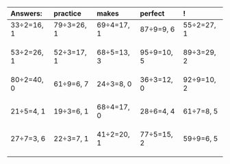 | Answers: | practice | makes | perfect | ! |
| :--- | :--- | :--- | :--- | :--- |
| 33÷2=16, 1 | 79÷3=26, 1 | 69÷4=17, 1 | 87÷9=9, 6 | 55÷2=27, 1 | 
|   |   |   |   |   | 
|   |   |   |   |   | 
|   |   |   |   |   | 
| 53÷2=26, 1 | 52÷3=17, 1 | 68÷5=13, 3 | 95÷9=10, 5 | 89÷3=29, 2 | 
|   |   |   |   |   | 
|   |   |   |   |   | 
|   |   |   |   |   | 
| 80÷2=40, 0 | 61÷9=6, 7 | 24÷3=8, 0 | 36÷3=12, 0 | 92÷9=10, 2 | 
|   |   |   |   |   | 
|   |   |   |   |   | 
|   |   |   |   |   | 
| 21÷5=4, 1 | 19÷3=6, 1 | 68÷4=17, 0 | 28÷6=4, 4 | 61÷7=8, 5 | 
|   |   |   |   |   | 
|   |   |   |   |   | 
|   |   |   |   |   | 
| 27÷7=3, 6 | 22÷3=7, 1 | 41÷2=20, 1 | 77÷5=15, 2 | 59÷9=6, 5 | 
|   |   |   |   |   | 
|   |   |   |   |   | 
|   |   |   |   |   | 

